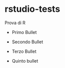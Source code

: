 rstudio-tests
=============

Prova di R

* Primo Bullet
* Secondo Bullet
* Terzo Bullet

* Quinto bullet
